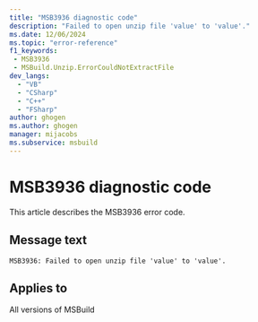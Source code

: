 ```yaml
---
title: "MSB3936 diagnostic code"
description: "Failed to open unzip file 'value' to 'value'."
ms.date: 12/06/2024
ms.topic: "error-reference"
f1_keywords:
 - MSB3936
 - MSBuild.Unzip.ErrorCouldNotExtractFile
dev_langs:
  - "VB"
  - "CSharp"
  - "C++"
  - "FSharp"
author: ghogen
ms.author: ghogen
manager: mijacobs
ms.subservice: msbuild
---
```


# MSB3936 diagnostic code

<!-- :::ErrorDefinitionDescription::: -->
<!-- :::editable-content name="introDescription"::: -->
This article describes the MSB3936 error code.
<!-- :::editable-content-end::: -->

## Message text

```output
MSB3936: Failed to open unzip file 'value' to 'value'.
```

<!-- :::editable-content name="postOutputDescription"::: -->
<!--
{StrBegin="MSB3936: "}
-->
<!-- :::editable-content-end::: -->
<!-- :::ErrorDefinitionDescription-end::: -->

## Applies to

All versions of MSBuild
